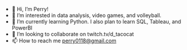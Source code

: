 - 👋 Hi, I’m Perry!
- 👀 I’m interested in data analysis, video games, and volleyball.
- 🌱 I’m currently learning Python. I also plan to learn SQL, Tableau, and PowerBI
- 💞️ I’m looking to collaborate on twitch.tv/d_tacocat
- 📫 How to reach me perry0118@gmail.com
